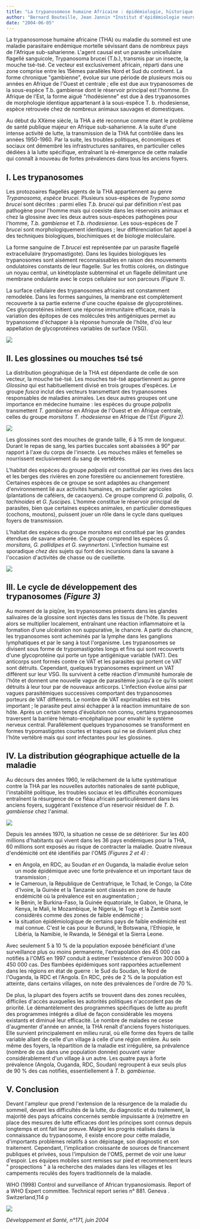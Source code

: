 ```yaml
---
title: "La trypanosomose humaine Africaine : épidémiologie, historique, situation actuelle"
author: "Bernard Bouteille, Jean Jannin *Institut d'épidémiologie neurologique et de neurologie tropicale (UPRES-EA 3174) Faculté de médecine: 2 rue du Docteur Marcland 87025 Limoges cedex E-mail : bouteille@unilim.fr"
date: "2004-06-05"
---
```


<div class="teaser"><p>La trypanosomose humaine africaine (THA) ou maladie du sommeil est une maladie parasitaire endémique mortelle sévissant dans de nombreux pays de l'Afrique sub-saharienne. L'agent causal est un parasite unicellulaire flagellé sanguicole, Trypanosoma brucei (T.b.), transmis par un insecte, la mouche tsé-tsé. Ce vecteur est exclusivement africain, réparti dans une zone comprise entre les 15èmes parallèles Nord et Sud du continent. La forme chronique "gambienne", évolue sur une période de plusieurs mois ou années en Afrique de l'Ouest et centrale ; elle est due aux trypanosomes de la sous-espèce T.b. gambiense dont le réservoir principal est l'homme. En Afrique de l'Est, la forme aiguë "rhodésienne" est due à des trypanosomes de morphologie identique appartenant à la sous-espèce T. b. rhodesiense, espèce retrouvée chez de nombreux animaux sauvages et domestiques.</p></div>

Au début du XXème siècle, la THA a été reconnue comme étant le problème de santé publique majeur en Afrique sub-saharienne. A la suite d'une intense activité de lutte, la transmission de la THA fut contrôlée dans les années 1950-1960. Par la suite, les troubles politiques, économiques et sociaux ont démembré les infrastructures sanitaires, en particulier celles dédiées à la lutte spécifique, entraînant la ré-émergence de cette maladie qui connaît à nouveau de fortes prévalences dans tous les anciens foyers.

## I. Les trypanosomes

Les protozoaires flagellés agents de la THA appartiennent au genre *Trypanosoma, espèce brucei.* Plusieurs sous-espèces de *Trypano soma brucei* sont décrites : parmi elles *T.b. brucei* qui par définition n'est pas pathogène pour l'homme mais qui coexiste dans les réservoirs animaux et chez la glossine avec les deux autres sous-espèces pathogènes pour l'homme, *T.b. gambiense* et *T.b. rhodesiense.* Les sous-espèces de *T brucei* sont morphologiquement identiques ; leur différenciation fait appel à des techniques biologiques, biochimiques et de biologie moléculaire.

La forme sanguine de *T.brucei* est représentée par un parasite flagellé extracellulaire (trypomastigote). Dans les liquides biologiques les trypanosomes sont aisément reconnaissables en raison des mouvements ondulatoires constants de leur flagelle. Sur les frottis colorés, on distingue un noyau central, un kinétoplaste subterminal et un flagelle délimitant une membrane ondulante avec le corps cellulaire sur son parcours *(Figure 1).*

La surface cellulaire des trypanosomes africains est constamment remodelée. Dans les formes sanguines, la membrane est complètement recouverte à sa partie externe d'une couche épaisse de glycoprotéines. Ces glycoprotéines initient une réponse immunitaire efficace, mais la variation des épitopes de ces molécules très antigéniques permet au trypanosome d'échapper à la réponse humorale de l'hôte, d'où leur appellation de glycoprotéines variables de surface (VSG).

![](i983-1.jpg)

## II. Les glossines ou mouches tsé tsé

La distribution géograhique de la THA est dépendante de celle de son vecteur, la mouche tsé-tsé. Les mouches tsé-tsé appartiennent au genre *Glossina* qui est habituellement divisé en trois groupes d'espèces. Le groupe *fusca* inclut des vecteurs transmettant des trypanosomes responsables de maladies animales. Les deux autres groupes ont une importance en médecine humaine : les espèces du groupe *palpalis* transmettent *T. gambiense* en Afrique de l'Ouest et en Afrique centrale, celles du groupe *morsitans* *T. rhodesiense* en Afrique de l'Est *(Figure 2).*

![](i983-2.jpg)

Les glossines sont des mouches de grande taille, 6 à 15 mm de longueur. Durant le repas de sang, les parties buccales sont abaissées à 90° par rapport à l'axe du corps de l'insecte. Les mouches mâles et femelles se nourrissent exclusivement du sang de vertébrés.

L'habitat des espèces du groupe *palpalis est* constitué par les rives des lacs et les berges des rivières en zone forestière ou anciennement forestière. Certaines espèces de ce groupe se sont adaptées au changement d'environnement lié aux activités humaines, en particulier agricoles (plantations de caféiers, de cacaoyers). Ce groupe comprend *G.* *palpalis, G. tachinoides* et *G. fuscipes.* L'homme constitue le réservoir principal de parasites, bien que certaines espèces animales, en particulier domestiques (cochons, moutons), puissent jouer un rôle dans le cycle dans quelques foyers de transmission.

L'habitat des espèces du groupe *morsitans* est constitué par les grandes étendues de savane arborée. Ce groupe comprend les espèces *G.* *morsitans,* *G. pallidipes et G. swynnertoni*. L'infection humaine est sporadique *chez des* sujets qui font des incursions dans la savane à l'occasion d'activités de chasse ou de cueillette.

![](i983-3.jpg)

## III. Le cycle de développement des trypanosomes *(Figure 3)*

Au moment de la piqûre, les trypanosomes présents dans les glandes salivaires de la glossine sont injectés dans les tissus de l'hôte. Ils peuvent alors se multiplier localement, entraînant une réaction inflammatoire et la formation d'une ulcération non suppurative, le chancre. A partir du chancre, les trypanosomes sont acheminés par la lymphe dans les ganglions lymphatiques et par le sang à tout l'organisme. Les trypanosomes se divisent sous forme de trypomastigotes longs et fins qui sont recouverts d'une glycoprotéine qui porte un type antigénique variable (VAT). Des anticorps sont formés contre ce VAT et les parasites qui portent ce VAT sont détruits. Cependant, quelques trypanosomes expriment un VAT différent sur leur VSG. Ils survivent à cette réaction d'immunité humorale de l'hôte et donnent une nouvelle vague de parasitémie jusqu'à ce qu'ils soient détruits à leur tour par de nouveaux anticorps. L'infection évolue ainsi par vagues parasitémiques successives comportant des trypanosomes porteurs de VAT différents. Le nombre de VAT exprimables est très important ; le parasite peut ainsi échapper à la réaction immunitaire de son hôte. Après un certain temps d'évolution non connu, certains trypanosomes traversent la barrière hémato-encéphalique pour envahir le système nerveux central. Parallèlement quelques trypanosomes se transforment en formes trypomastigotes courtes et trapues qui ne se divisent plus chez l'hôte vertébré mais qui sont infectantes pour les glossines.

## IV. La distribution géographique actuelle de la maladie

Au décours des années 1960, le relâchement de la lutte systématique contre la THA par les nouvelles autorités nationales de santé publique, l'instabilité politique, les troubles sociaux et les difficultés économiques entraînent la résurgence de ce fléau africain particulièrement dans les anciens foyers, suggérant l'existence d'un réservoir résiduel de *T.* *b. gambiense* chez l'animal.

![](i983-4.jpg)

Depuis les années 1970, la situation ne cesse de se détériorer. Sur les 400 millions d'habitants qui vivent dans les 36 pays endémiques pour la THA, 60 millions sont exposés au risque de contracter la maladie. Quatre niveaux d'endémicité ont été identifiés par l'OMS *(Figures 2 et 4) :*

- en Angola, en RDC, au Soudan *et en* Ouganda, la maladie évolue selon un mode épidémique avec une forte prévalence et un important taux de transmission ;
- le Cameroun, la République de Centrafrique, le Tchad, le Congo, la Côte d'Ivoire, la Guinée et la Tanzanie sont classés en zone de haute endémicité où la prévalence est en augmentation ;
- le Bénin, le Burkina-Faso, la Guinée équatoriale, le Gabon, le Ghana, le Kenya, le Mali, le Mozambique, le Nigeria, le Togo et la Zambie sont considérés comme des zones de faible endémicité ;
- la situation épidémiologique de certains pays de faible endémicité est mal connue. C'est le cas pour le Burundi, le Botswana, l'Ethiopie, le Libéria, la Namibie, le Rwanda, le Sénégal et la Sierra Leone.

Avec seulement 5 à 10 % de la population exposée bénéficiant d'une surveillance plus ou moins permanente, l'extrapolation des 45 000 cas notifiés à l'OMS en 1997 conduit à estimer l'existence d'environ 300 000 à 450 000 cas. Des flambées épidémiques sont rapportées actuellement dans les régions en état de guerre : le Sud du Soudan, le Nord de l'Ouganda, la RDC et l'Angola. En RDC, près de 2 % de la population est atteinte, dans certains villages, on note des prévalences de l'ordre de 70 %.

De plus, la plupart des foyers actifs se trouvent dans des zones reculées, difficiles d'accès auxquelles les autorités politiques n'accordent pas de priorité. Le démantèlement des programmes spécifiques de lutte au profit des programmes intégrés a dilué de façon considérable les moyens existants et diminué leur efficacité. Le nombre de malades ne cesse d'augmenter d'année en année, la THA renaît d'anciens foyers historiques. Elle survient principalement en milieu rural, où elle forme des foyers de taille variable allant de celle d'un village à celle d'une région entière. Au sein même des foyers, la répartition de la maladie est irrégulière, sa prévalence (nombre de cas dans une population donnée) pouvant varier considérablement d'un village à un autre. Les quatre pays à forte prévalence (Angola, Ouganda, RDC, Soudan) regroupent à eux seuls plus de 90 % des cas notifiés, essentiellement à *T. b. gambiense.*

## V. Conclusion

Devant l'ampleur que prend l'extension de la résurgence de la maladie du sommeil, devant les difficultés de la lutte, du diagnostic et du traitement, la majorité des pays africains concernés semble impuissante à (re)mettre en place des mesures de lutte efficaces dont les principes sont connus depuis longtemps et ont fait leur preuve. Malgré les progrès réalisés dans la connaissance du trypanosome, il existe encore pour cette maladie, d'importants problèmes relatifs à son dépistage, son diagnostic et son traitement. Cependant, l'implication croissante de sources de financement publiques et privées, sous l'impulsion de l'OMS, permet de voir une lueur d'espoir. Les équipes mobiles sont remises sur pied et recommencent leurs " prospections " à la recherche des malades dans les villages et les campements reculés des foyers traditionnels de la maladie.

WHO (1998) Control and surveillance of African trypanosiomasis. Report of a WHO Expert committee. Technical report series n° 881. Geneva . Switzerland,114 p

![](i983-5.jpg)

*Développement et Santé, n°171, juin 2004*
